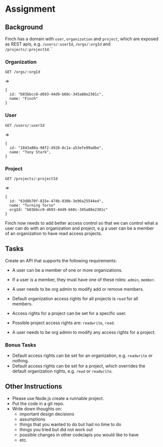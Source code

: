# Assignment

## Background

Finch has a domain with `user`, `organization` and `project`, which are exposed as REST apis, e.g. `/users/:userId`, `/orgs/:orgId` and `/projects/:projectId`.``

### Organization
```
GET /orgs/:orgId
```
=>
```
{
  id: "b03bbcc0-d693-44d9-b60c-345a88e2301c",
  name: "Finch"
}
```

### User
```
GET /users/:userId
```
=>
```
{
  id: "1843a80a-98f2-4928-8c1a-a53efe99adbe",
  name: "Tony Stark",
}
```

### Project
```
GET /projects/:projectId
```
=>
```
{
  id: "63d8b70f-815e-474b-830b-3e96a25544e4",
  name: "Turning Torso"
  orgId: "b03bbcc0-d693-44d9-b60c-345a88e2301c"
}
```

Finch now needs to add better access control so that we can control what a user can do with an organization and project, e.g a user can be a member of an organization to have read access projects.

## Tasks
Create an API that supports the following requirements:
* A user can be a member of one or more organizations.
* If a user is a member, they must have one of these roles: `admin`, `member`.
* A user needs to be org admin to modify add or remove members.

* Default organization access rights for all projects is `read` for all members.
* Access rights for a project can be set for a specific user.
* Possible project access rights are: `readwrite`, `read`.
* A user needs to be org admin to modify any access rights for a project.

### Bonus Tasks
* Default access rights can be set for an organization, e.g. `readwrite` or nothing.
* Default access rights can be set for a project, which overrides the default organization rights, e.g. `read` or `readwrite`.

## Other Instructions

* Please use Node.js create a runnable project.
* Put the code in a git repo.
* Write down thoughts on:
  * important design decisions
  * assumptions
  * things that you wanted to do but had no time to do
  * things you tried but did not work out
  * possible changes in other code/apis you would like to have
  * etc.
